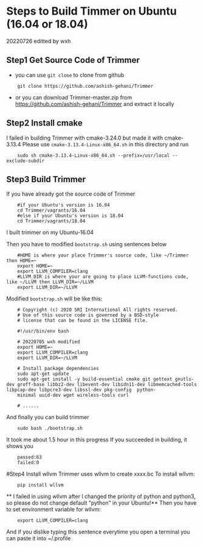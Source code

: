# Steps to Build Timmer on Ubuntu (16.04 or 18.04)
20220726 editted by wxh

## Step1 Get Source Code of Trimmer
* you can use `git clone` to clone from github
```
	git clone https://github.com/ashish-gehani/Trimmer
```
* or you can download Trimmer-master.zip from https://github.com/ashish-gehani/Trimmer and extract it locally

## Step2 Install cmake
I failed in building Trimmer with cmake-3.24.0 but made it with cmake-3.13.4
Please use `cmake-3.13.4-Linux-x86_64.sh` in this directory and run
```
	sudo sh cmake-3.13.4-Linux-x86_64.sh --prefix=/usr/local --exclude-subdir
```

## Step3 Build Trimmer
If you have already got the source code of Trimmer
```
	#if your Ubuntu's version is 16.04
	cd Trimmer/vagrants/16.04
	#else if your Ubuntu's version is 18.04
	cd Trimmer/vagrants/18.04
```
I built trimmer on my Ubuntu-16.04

Then you have to modified `bootstrap.sh` using sentences below
```
	#HOME is where your place Trimmer's source code, like ~/Trimmer then HOME=~
	export HOME=~
	export LLVM_COMPILER=clang
	#LLVM_DIR is where your are going to place LLVM-functions code, like ~/LLVM then LLVM_DIR=~/LLVM
	export LLVM_DIR=~/LLVM
```

Modified `bootstrap.sh` will be like this:
```
	# Copyright (c) 2020 SRI International All rights reserved.
	# Use of this source code is governed by a BSD-style
	# license that can be found in the LICENSE file.

	#!/usr/bin/env bash

	# 20220705 wxh modified
	export HOME=~
	export LLVM_COMPILER=clang
	export LLVM_DIR=~/LLVM

	# Install package dependencies
	sudo apt-get update
	sudo apt-get install -y build-essential cmake git gettext gnutls-dev groff-base libbz2-dev libevent-dev libidn11-dev libmemcached-tools libpcap-dev libpcre3-dev libssl-dev pkg-config 	python-
	minimal uuid-dev wget wireless-tools curl
	
	# ......
```

And finally you can build trimmer
```
	sudo bash ./bootstrap.sh
```

It took me about 1.5 hour in this progress
If you succeeded in building, it shows you
```
	passed:63
	failed:0
```

#Step4 Install wllvm
Trimmer uses wllvm to create xxxx.bc
To install wllvm:
```
	pip install wllvm
```
** I failed in using wllvm after I changed the priority of python and python3, so please do not change default "python" in your Ubuntu!**
Then you have to set environment variable for wllvm:
```
	export LLVM_COMPILER=clang
```
And if you dislike typing this sentence everytime you open a terminal you can paste it into ~/.profile






